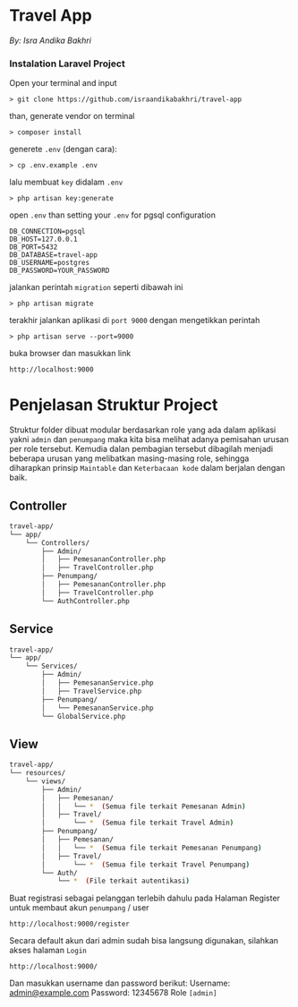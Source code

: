 # Travel App
_By: Isra Andika Bakhri_

### Instalation Laravel Project

Open your terminal and input
```
> git clone https://github.com/israandikabakhri/travel-app 
```
than, generate vendor on terminal
```
> composer install
```
generete ``.env`` (dengan cara):
```
> cp .env.example .env
```
lalu membuat ``key`` didalam ``.env``
```
> php artisan key:generate
```
open ``.env`` than setting your ``.env`` for pgsql configuration
```
DB_CONNECTION=pgsql
DB_HOST=127.0.0.1
DB_PORT=5432
DB_DATABASE=travel-app
DB_USERNAME=postgres
DB_PASSWORD=YOUR_PASSWORD
```
jalankan perintah `migration` seperti dibawah ini
```
> php artisan migrate
```
terakhir jalankan aplikasi di `port 9000` dengan mengetikkan perintah
```
> php artisan serve --port=9000
```
buka browser dan masukkan link
```
http://localhost:9000
```

# Penjelasan Struktur Project

Struktur folder dibuat modular berdasarkan role yang ada dalam aplikasi yakni `admin` dan `penumpang`
maka kita bisa melihat adanya pemisahan urusan per role tersebut. Kemudia dalan pembagian tersebut dibagilah 
menjadi beberapa urusan yang melibatkan masing-masing role, sehingga diharapkan prinsip `Maintable` dan `Keterbacaan kode` dalam berjalan dengan baik.

## Controller
```sh
travel-app/
└── app/
    └── Controllers/
        ├── Admin/
        │   ├── PemesananController.php
        │   ├── TravelController.php
        ├── Penumpang/
        │   ├── PemesananController.php
        │   ├── TravelController.php
        └── AuthController.php
```


## Service
```sh
travel-app/
└── app/
    └── Services/
        ├── Admin/
        │   ├── PemesananService.php
        │   ├── TravelService.php
        ├── Penumpang/
        │   └── PemesananService.php
        └── GlobalService.php
```


## View
```sh
travel-app/
└── resources/
    └── views/
        ├── Admin/
        │   ├── Pemesanan/
        │   │   └── *  (Semua file terkait Pemesanan Admin)
        │   ├── Travel/
        │       └── *  (Semua file terkait Travel Admin)
        ├── Penumpang/
        │   ├── Pemesanan/
        │   │   └── *  (Semua file terkait Pemesanan Penumpang)
        │   ├── Travel/
        │       └── *  (Semua file terkait Travel Penumpang)
        └── Auth/
            └── *  (File terkait autentikasi)

```

Buat registrasi sebagai pelanggan terlebih dahulu
pada Halaman Register untuk membaut akun `penumpang` / user
```
http://localhost:9000/register
```

Secara default akun dari admin sudah bisa langsung digunakan, silahkan akses halaman `Login`
```
http://localhost:9000/
```

Dan masukkan username dan password berikut:
Username: admin@example.com
Password: 12345678
Role `[admin]`